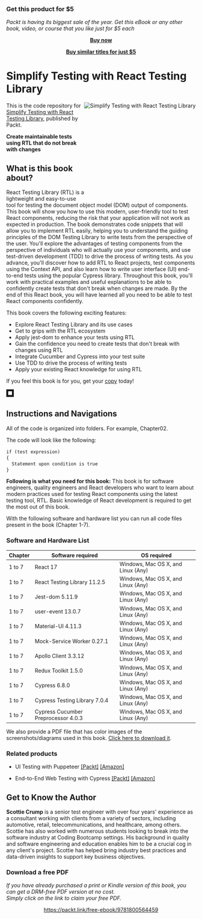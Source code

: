 
### Get this product for $5

<i>Packt is having its biggest sale of the year. Get this eBook or any other book, video, or course that you like just for $5 each</i>


<b><p align='center'>[Buy now](https://packt.link/9781800564459)</p></b>


<b><p align='center'>[Buy similar titles for just $5](https://subscription.packtpub.com/search)</p></b>


# Simplify Testing with React Testing Library

<a href="https://www.packtpub.com/product/simplify-testing-with-react-testing-library/9781800564459"><img src="https://static.packt-cdn.com/products/9781800564459/cover/smaller" alt="Simplify Testing with React Testing Library" height="256px" align="right"></a>

This is the code repository for [Simplify Testing with React Testing Library](https://www.packtpub.com/product/simplify-testing-with-react-testing-library/9781800564459), published by Packt.

**Create maintainable tests using RTL that do not break with changes**

## What is this book about?
React Testing Library (RTL) is a lightweight and easy-to-use tool for testing the document object model (DOM) output of components. This book will show you how to use this modern, user-friendly tool to test React components, reducing the risk that your application will not work as expected in production. The book demonstrates code snippets that will allow you to implement RTL easily, helping you to understand the guiding principles of the DOM Testing Library to write tests from the perspective of the user. You'll explore the advantages of testing components from the perspective of individuals who will actually use your components, and use test-driven development (TDD) to drive the process of writing tests. As you advance, you'll discover how to add RTL to React projects, test components using the Context API, and also learn how to write user interface (UI) end-to-end tests using the popular Cypress library. Throughout this book, you’ll work with practical examples and useful explanations to be able to confidently create tests that don't break when changes are made. By the end of this React book, you will have learned all you need to be able to test React components confidently.

This book covers the following exciting features: 
* Explore React Testing Library and its use cases
* Get to grips with the RTL ecosystem
* Apply jest-dom to enhance your tests using RTL
* Gain the confidence you need to create tests that don't break with changes using RTL
* Integrate Cucumber and Cypress into your test suite
* Use TDD to drive the process of writing tests
* Apply your existing React knowledge for using RTL

If you feel this book is for you, get your [copy](https://www.amazon.com/dp/1800564457) today!

<a href="https://www.packtpub.com/?utm_source=github&utm_medium=banner&utm_campaign=GitHubBanner"><img src="https://raw.githubusercontent.com/PacktPublishing/GitHub/master/GitHub.png" alt="https://www.packtpub.com/" border="5" /></a>

## Instructions and Navigations
All of the code is organized into folders. For example, Chapter02.

The code will look like the following:
```
if (test expression)
{
  Statement upon condition is true
}
```

**Following is what you need for this book:**
This book is for software engineers, quality engineers and React developers who want to learn about modern practices used for testing React components using the latest testing tool, RTL. Basic knowledge of React development is required to get the most out of this book.

With the following software and hardware list you can run all code files present in the book (Chapter 1-7).

### Software and Hardware List

| Chapter  | Software required                   | OS required                        |
| -------- | ------------------------------------| -----------------------------------|
| 1 to 7        | React 17                   | Windows, Mac OS X, and Linux (Any) |
|1 to 7        | React Testing Library 11.2.5            | Windows, Mac OS X, and Linux (Any) |
| 1 to 7        | Jest-dom 5.11.9            | Windows, Mac OS X, and Linux (Any) |
| 1 to 7        | user-event 13.0.7           | Windows, Mac OS X, and Linux (Any) |
| 1 to 7        | Material-UI 4.11.3            | Windows, Mac OS X, and Linux (Any) |
| 1 to 7       | Mock-Service Worker 0.27.1           | Windows, Mac OS X, and Linux (Any) |
| 1 to 7        | Apollo Client 3.3.12          | Windows, Mac OS X, and Linux (Any) |
| 1 to 7       | Redux Toolkit 1.5.0            | Windows, Mac OS X, and Linux (Any) |
| 1 to 7       | Cypress 6.8.0           | Windows, Mac OS X, and Linux (Any) |
| 1 to 7       | Cypress Testing Library 7.0.4            | Windows, Mac OS X, and Linux (Any) |
|1 to 7       | Cypress Cucumber Preprocessor 4.0.3            | Windows, Mac OS X, and Linux (Any) |

We also provide a PDF file that has color images of the screenshots/diagrams used in this book. [Click here to download it](https://static.packt-cdn.com/downloads/9781800564459_ColorImages.pdf).

### Related products <Other books you may enjoy>
* UI Testing with Puppeteer [[Packt]](https://www.packtpub.com/product/ui-testing-with-puppeteer/9781800206786) [[Amazon]](https://www.amazon.com/dp/180020678X)

* End-to-End Web Testing with Cypress [[Packt]](https://www.packtpub.com/product/automation-testing-with-cypress/9781839213854) [[Amazon]](https://www.amazon.com/dp/183921385X)

## Get to Know the Author
**Scottie Crump**
is a senior test engineer with over four years' experience as a consultant working with clients from a variety of sectors, including automotive, retail, telecommunications, and healthcare, among others. Scottie has also worked with numerous students looking to break into the software industry at Coding Bootcamp settings. His background in quality and software engineering and education enables him to be a crucial cog in any client's project. Scottie has helped bring industry best practices and data-driven insights to support key business objectives.
### Download a free PDF

 <i>If you have already purchased a print or Kindle version of this book, you can get a DRM-free PDF version at no cost.<br>Simply click on the link to claim your free PDF.</i>
<p align="center"> <a href="https://packt.link/free-ebook/9781800564459">https://packt.link/free-ebook/9781800564459 </a> </p>